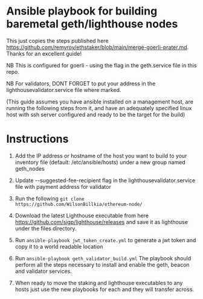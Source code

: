 # Ansible playbook for building baremetal geth/lighthouse nodes


This just copies the steps published here https://github.com/remyroy/ethstaker/blob/main/merge-goerli-prater.md. Thanks for an excellent guide!

NB This is configured for goerli - using the flag in the geth.service file in this repo.

NB For validators, DONT FORGET to put your address in the lighthousevalidator.service file where marked. 

(This guide assumes you have ansible installed on a management host, are running the following steps from it, and have an adequately specified linux host with ssh server configured and ready to be the target for the build) 

# Instructions

1. Add the IP address or hostname of the host you want to build to your inventory file (default: /etc/ansible/hosts) under a new group named geth_nodes 

2. Update --suggested-fee-recipient flag in the lighthousevalidator.service file with payment address for validator

3. Run the following `git clone https://github.com/WilsonBillkia/ethereum-node/`

4. Download the latest Lighthouse executable from here https://github.com/sigp/lighthouse/releases and save it as lighthouse under the files directory. 

5. Run `ansible-playbook jwt_token_create.yml` to generate a jwt token and copy it to a world readable location

6. Run `ansible-playbook geth_validator_build.yml` The playbook should perform all the steps necessary to install and enable the geth, beacon and validator services.

7. When ready to move the staking and lighthouse executables to any hosts just use the new playbooks for each and they will transfer across.

